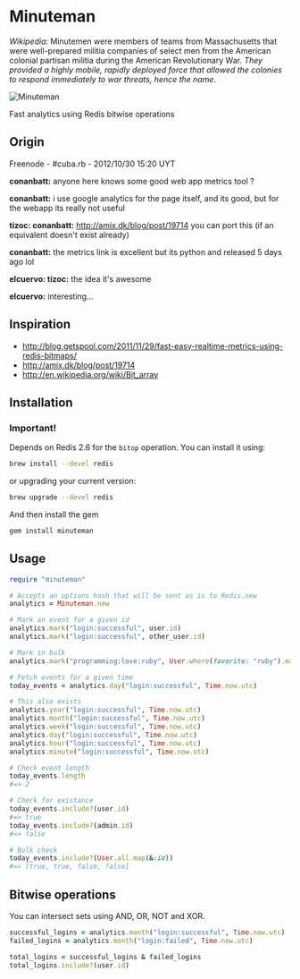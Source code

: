 # Minuteman

_Wikipedia_: Minutemen were members of teams from Massachusetts that were well-prepared
militia companies of select men from the American colonial partisan militia
during the American Revolutionary War. _They provided a highly mobile, rapidly
deployed force that allowed the colonies to respond immediately to war threats,
hence the name._

![Minuteman](http://upload.wikimedia.org/wikipedia/commons/thumb/4/4b/Minute_Man_Statue_Lexington_Massachusetts_cropped.jpg/220px-Minute_Man_Statue_Lexington_Massachusetts_cropped.jpg)

Fast analytics using Redis bitwise operations

## Origin
Freenode - #cuba.rb - 2012/10/30 15:20 UYT

**conanbatt:** anyone here knows some good web app metrics tool ?

**conanbatt:** i use google analytics for the page itself, and its good, but for the webapp its really not useful

**tizoc: conanbatt:** http://amix.dk/blog/post/19714 you can port this (if an equivalent doesn't exist already)

**conanbatt:** the metrics link is excellent but its python and released 5 days ago lol

**elcuervo: tizoc:** the idea it's awesome

**elcuervo:** interesting...


## Inspiration

* http://blog.getspool.com/2011/11/29/fast-easy-realtime-metrics-using-redis-bitmaps/
* http://amix.dk/blog/post/19714
* http://en.wikipedia.org/wiki/Bit_array

## Installation

### Important!

Depends on Redis 2.6 for the `bitop` operation. You can install it using:

```bash
brew install --devel redis
```

or upgrading your current version:

```bash
brew upgrade --devel redis
```

And then install the gem

```bash
gem install minuteman
```

## Usage

```ruby
require "minuteman"

# Accepts an options hash that will be sent as is to Redis.new
analytics = Minuteman.new

# Mark an event for a given id
analytics.mark("login:successful", user.id)
analytics.mark("login:successful", other_user.id)

# Mark in bulk
analytics.mark("programming:love:ruby", User.where(favorite: "ruby").map(&:id))

# Fetch events for a given time
today_events = analytics.day("login:successful", Time.now.utc)

# This also exists
analytics.year("login:successful", Time.now.utc)
analytics.month("login:successful", Time.now.utc)
analytics.week("login:successful", Time.now.utc)
analytics.day("login:successful", Time.now.utc)
analytics.hour("login:successful", Time.now.utc)
analytics.minute("login:successful", Time.now.utc)

# Check event length
today_events.length
#=> 2

# Check for existance
today_events.include?(user.id)
#=> true
today_events.include?(admin.id)
#=> false

# Bulk check
today_events.include?(User.all.map(&:id))
#=> [true, true, false, false]
```

## Bitwise operations

You can intersect sets using AND, OR, NOT and XOR.

```ruby
successful_logins = analytics.month("login:successful", Time.now.utc)
failed_logins = analytics.month("login:failed", Time.now.utc)

total_logins = successful_logins & failed_logins
total_logins.include?(user.id)
```
